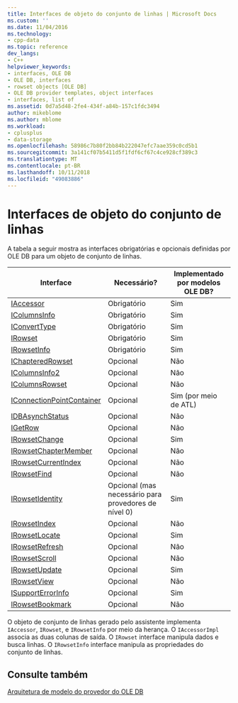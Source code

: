 ```yaml
---
title: Interfaces de objeto do conjunto de linhas | Microsoft Docs
ms.custom: ''
ms.date: 11/04/2016
ms.technology:
- cpp-data
ms.topic: reference
dev_langs:
- C++
helpviewer_keywords:
- interfaces, OLE DB
- OLE DB, interfaces
- rowset objects [OLE DB]
- OLE DB provider templates, object interfaces
- interfaces, list of
ms.assetid: 0d7a5d48-2fe4-434f-a84b-157c1fdc3494
author: mikeblome
ms.author: mblome
ms.workload:
- cplusplus
- data-storage
ms.openlocfilehash: 58986c7b80f2bb84b222047efc7aae359c0cd5b1
ms.sourcegitcommit: 3a141cf07b5411d5f1fdf6cf67c4ce928cf389c3
ms.translationtype: MT
ms.contentlocale: pt-BR
ms.lasthandoff: 10/11/2018
ms.locfileid: "49083886"
---
```

# <a name="rowset-object-interfaces"></a>Interfaces de objeto do conjunto de linhas

A tabela a seguir mostra as interfaces obrigatórias e opcionais definidas por OLE DB para um objeto de conjunto de linhas.  
  
|Interface|Necessário?|Implementado por modelos OLE DB?|  
|---------------|---------------|--------------------------------------|  
|[IAccessor](/previous-versions/windows/desktop/ms719672)|Obrigatório|Sim|  
|[IColumnsInfo](/previous-versions/windows/desktop/ms724541)|Obrigatório|Sim|  
|[IConvertType](/previous-versions/windows/desktop/ms715926)|Obrigatório|Sim|  
|[IRowset](/previous-versions/windows/desktop/ms720986)|Obrigatório|Sim|  
|[IRowsetInfo](/previous-versions/windows/desktop/ms724541)|Obrigatório|Sim|  
|[IChapteredRowset](/previous-versions/windows/desktop/ms718180)|Opcional|Não|  
|[IColumnsInfo2](/previous-versions/windows/desktop/ms712953)|Opcional|Não|  
|[IColumnsRowset](/previous-versions/windows/desktop/ms722657)|Opcional|Não|  
|[IConnectionPointContainer](/windows/desktop/api/ocidl/nn-ocidl-iconnectionpointcontainer)|Opcional|Sim (por meio de ATL)|  
|[IDBAsynchStatus](/previous-versions/windows/desktop/ms709832)|Opcional|Não|  
|[IGetRow](/previous-versions/windows/desktop/ms718047)|Opcional|Não|  
|[IRowsetChange](/previous-versions/windows/desktop/ms715790)|Opcional|Sim|  
|[IRowsetChapterMember](/previous-versions/windows/desktop/ms725430)|Opcional|Não|  
|[IRowsetCurrentIndex](/previous-versions/windows/desktop/ms709700)|Opcional|Não|  
|[IRowsetFind](/previous-versions/windows/desktop/ms724221)|Opcional|Não|  
|[IRowsetIdentity](/previous-versions/windows/desktop/ms715913)|Opcional (mas necessário para provedores de nível 0)|Sim|  
|[IRowsetIndex](/previous-versions/windows/desktop/ms719604)|Opcional|Não|  
|[IRowsetLocate](/previous-versions/windows/desktop/ms721190)|Opcional|Sim|  
|[IRowsetRefresh](/previous-versions/windows/desktop/ms714892)|Opcional|Não|  
|[IRowsetScroll](/previous-versions/windows/desktop/ms712984)|Opcional|Não|  
|[IRowsetUpdate](/previous-versions/windows/desktop/ms714401)|Opcional|Sim|  
|[IRowsetView](/previous-versions/windows/desktop/ms709755)|Opcional|Não|  
|[ISupportErrorInfo](/previous-versions/windows/desktop/ms715816)|Opcional|Sim|  
|[IRowsetBookmark](/previous-versions/windows/desktop/ms714246)|Opcional|Não|  
  
O objeto de conjunto de linhas gerado pelo assistente implementa `IAccessor`, `IRowset`, e `IRowsetInfo` por meio da herança. O `IAccessorImpl` associa as duas colunas de saída. O `IRowset` interface manipula dados e busca linhas. O `IRowsetInfo` interface manipula as propriedades do conjunto de linhas.  
  
## <a name="see-also"></a>Consulte também  

[Arquitetura de modelo do provedor do OLE DB](../../data/oledb/ole-db-provider-template-architecture.md)